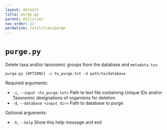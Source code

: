 ```yaml
---
layout: default
title: purge.py
parent: Utilities
nav_order: 13
permalink: /utilities/purge
---
```


# `purge.py`

Delete taxa and/or taxonomic groups from the database and `metadata.tsv`.

`purge.py [OPTIONS] -i to_purge.txt -d path/to/database`

Required arguments:
- `-i`, `--input <to_purge.txt>` Path to text file containing Unique IDs and/or Taxonomic designations of organisms for deletion
- `-d`, `--database <input_dir>` Path to database to purge

Optional arguments:
- `-h`, `--help` Show this help message and exit